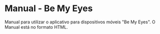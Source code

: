 # Manual - Be My Eyes
Manual para utilizar o aplicativo para dispositivos móveis "Be My Eyes". O Manual está no formato HTML.

